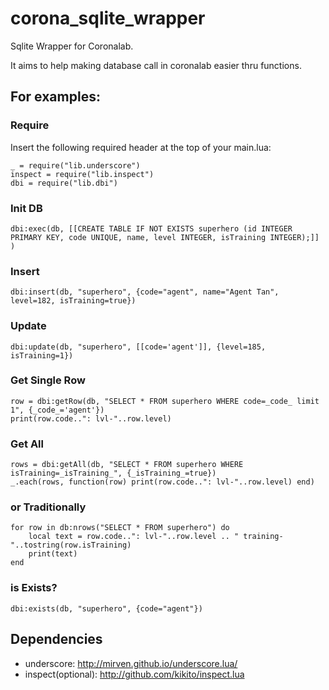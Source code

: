 corona_sqlite_wrapper
=====================

Sqlite Wrapper for Coronalab.

It aims to help making database call in coronalab easier thru functions.

## For examples:

### Require

Insert the following required header at the top of your main.lua:

```
_ = require("lib.underscore")
inspect = require("lib.inspect")
dbi = require("lib.dbi")
```

### Init DB

```
dbi:exec(db, [[CREATE TABLE IF NOT EXISTS superhero (id INTEGER PRIMARY KEY, code UNIQUE, name, level INTEGER, isTraining INTEGER);]] )
```

### Insert

```
dbi:insert(db, "superhero", {code="agent", name="Agent Tan", level=182, isTraining=true})
```

### Update

```
dbi:update(db, "superhero", [[code='agent']], {level=185, isTraining=1})
```

### Get Single Row

```
row = dbi:getRow(db, "SELECT * FROM superhero WHERE code=_code_ limit 1", {_code_='agent'})
print(row.code..": lvl-"..row.level)
```


### Get All

```
rows = dbi:getAll(db, "SELECT * FROM superhero WHERE isTraining=_isTraining_", {_isTraining_=true})
_.each(rows, function(row) print(row.code..": lvl-"..row.level) end)
```


### or Traditionally

```
for row in db:nrows("SELECT * FROM superhero") do
    local text = row.code..": lvl-"..row.level .. " training-"..tostring(row.isTraining)
	print(text)
end
```

### is Exists?

```
dbi:exists(db, "superhero", {code="agent"})
```




## Dependencies
- underscore: http://mirven.github.io/underscore.lua/
- inspect(optional): http://github.com/kikito/inspect.lua